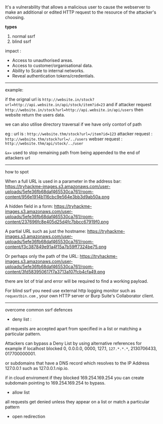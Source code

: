 It's a vulnerability that allows a malicious user to cause the webserver to make an additional or edited HTTP request to the resource of the attacker's choosing. 

**types**
1. normal ssrf
2. blind ssrf

impact :

- Access to unauthorised areas.
- Access to customer/organisational data.
- Ability to Scale to internal networks.
- Reveal authentication tokens/credentials.


***

example:

if the orignal url is `http://website.in/stock?url=http://api.website.in/api/stock/item?id=23` and if attacker request `http://website.in/stock?url=http://api.website.in/api/users` then website return the users data.

we can also utilise directory traversal if we have only contorl of path 

eg : url is : `http://website.thm/stock?url=/item?id=123`
attacker request : `http://website.thm/stock?url=/../users`
webser request : `http://website.thm/api/stock/../user`

`&x=` used to stop remaining path from being appended to the end of attackers url

***

how to spot

When a full URL is used in a parameter in the address bar:
https://tryhackme-images.s3.amazonaws.com/user-uploads/5efe36fb68daf465530ca761/room-content/956e1914b116cbc9e564e3bb3d9ab50a.png


A hidden field in a form:
https://tryhackme-images.s3.amazonaws.com/user-uploads/5efe36fb68daf465530ca761/room-content/237696fc8e405d25d4fc7bbcc67919f0.png


A partial URL such as just the hostname:
https://tryhackme-images.s3.amazonaws.com/user-uploads/5efe36fb68daf465530ca761/room-content/f3c387849e91a4f15a7b59ff7324be75.png

Or perhaps only the path of the URL:
https://tryhackme-images.s3.amazonaws.com/user-uploads/5efe36fb68daf465530ca761/room-content/3fd583950617f7a3713a107fcb4cfa49.png

there are lot of trial and error will be required to find a working payload.

For blind ssrf you need use external http logging monitor such as `requestbin.com` , your own HTTP server or Burp Suite's Collaborator client.

***

overcome common ssrf defences

- deny list : 

all requests are accepted apart from  specified in a list or matching a particular pattern.

Attackers can bypass a Deny List by using alternative references for example if localhost blocked 0, 0.0.0.0, 0000, 127.1, `127.*.*.*`, 2130706433, 017700000001.

or subdomains that have a DNS record which resolves to the IP Address 127.0.0.1 such as 127.0.0.1.nip.io.

if in cloud enviroment if they blocked 169.254.169.254 you can create subdomain pointing to 169.254.169.254 to bypass.

- allow list

all requests get denied unless they appear on a list or match a particular pattern

- open redirection 



